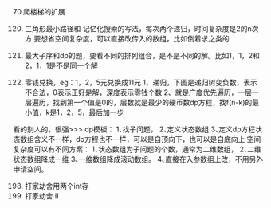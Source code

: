 70.爬楼梯的扩展

120. 三角形最小路径和
记忆化搜索的写法，每次两个递归，时间复杂度是2的n次方
要想省空间复杂度，可以直接改传入的数组，比如倒着求之类的

53. 最大子序和dp的题，要看不同的排列组合，是不是不同的解。比如1，1，2和2，1，1是不是同一个解

322. 零钱兑换，eg：1，2，5元兑换成11元
1、递归，下图是递归树变负数，表示不合法，0表示正好是解，深度表示零钱个数
2、就是广度优先遍历，一层一层遍历，找到第一个值是0的，层数就是最少的硬币数dp方程，找f(n-k)的最小值，k是1，2，5，最后加一步

看的别人的，很强>>>
dp模板： 1､找子问题， 2､定义状态数组 3､定义dp方程状态数组含义不一样，dp方程也不一样，可以是自顶向下，也可以是自底向上
空间复杂度可以有不同方案：
1､状态数组为子问题的个数，通常为二维数组， 
2､二维状态数组降成一维
3､一维数组降成滚动数组。
4､直接在入参数组上改，不用另外申请空间。

198. 打家劫舍用两个int存
213. 打家劫舍 II
